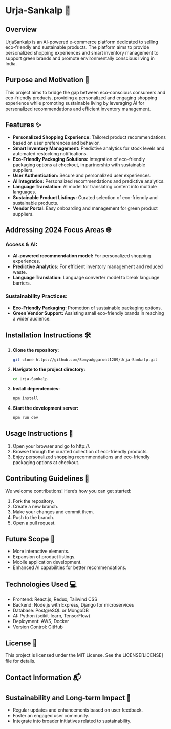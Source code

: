 # Urja-Sankalp 🌱

## Overview
UrjaSankalp is an AI-powered e-commerce platform dedicated to selling eco-friendly and sustainable products. The platform aims to provide personalized shopping experiences and smart inventory management to support green brands and promote environmentally conscious living in India.

## Purpose and Motivation 🎯
This project aims to bridge the gap between eco-conscious consumers and eco-friendly products, providing a personalized and engaging shopping experience while promoting sustainable living by leveraging AI for personalized recommendations and efficient inventory management.

## Features ✨
- **Personalized Shopping Experience:** Tailored product recommendations based on user preferences and behavior.
- **Smart Inventory Management:** Predictive analytics for stock levels and automated restocking notifications.
- **Eco-Friendly Packaging Solutions:** Integration of eco-friendly packaging options at checkout, in partnership with sustainable suppliers.
- **User Authentication:** Secure and personalized user experiences.
- **AI Integration:** Personalized recommendations and predictive analytics.
- **Language Translation:** AI model for translating content into multiple languages.
- **Sustainable Product Listings:** Curated selection of eco-friendly and sustainable products.
- **Vendor Portal:** Easy onboarding and management for green product suppliers.

## Addressing 2024 Focus Areas 🌐

### Access & AI:
- **AI-powered recommendation model:** For personalized shopping experiences.
- **Predictive Analytics:** For efficient inventory management and reduced waste.
- **Language Translation:** Language converter model to break language barriers.
  
### Sustainability Practices:
- **Eco-Friendly Packaging:** Promotion of sustainable packaging options.
- **Green Vendor Support:** Assisting small eco-friendly brands in reaching a wider audience.
  
## Installation Instructions 🛠️
1. **Clone the repository:**
   ```sh
   git clone https://github.com/SomyaAggarwal1209/Urja-Sankalp.git
2. **Navigate to the project directory:**
   ```sh
   cd Urja-Sankalp
3. **Install dependencies:**
   ```sh
   npm install
4. **Start the development server:**
   ```sh
   npm run dev

## Usage Instructions 🚀
1. Open your browser and go to http://.
2. Browse through the curated collection of eco-friendly products.
3. Enjoy personalized shopping recommendations and eco-friendly packaging options at checkout.
   
## Contributing Guidelines 🤝
We welcome contributions! Here’s how you can get started:
1. Fork the repository.
2. Create a new branch.
3. Make your changes and commit them.
4. Push to the branch.
5. Open a pull request.

## Future Scope 🔭
- More interactive elements.
- Expansion of product listings.
- Mobile application development.
- Enhanced AI capabilities for better recommendations.

## Technologies Used 💻
- Frontend: React.js, Redux, Tailwind CSS
- Backend: Node.js with Express, Django for microservices
- Database: PostgreSQL or MongoDB
- AI: Python (scikit-learn, TensorFlow)
- Deployment: AWS, Docker
- Version Control: GitHub

## License 📄
This project is licensed under the MIT License. See the LICENSE[LICENSE] file for details.

## Contact Information 📬

## Sustainability and Long-term Impact 🌱
- Regular updates and enhancements based on user feedback.
- Foster an engaged user community.
- Integrate into broader initiatives related to sustainability.

   
